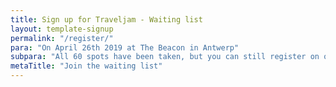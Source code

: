 ```yaml
---
title: Sign up for Traveljam - Waiting list
layout: template-signup
permalink: "/register/"
para: "On April 26th 2019 at The Beacon in Antwerp"
subpara: "All 60 spots have been taken, but you can still register on our waiting list. Sidenote: if you are a tourism professional, we're sorry but you won't be able to participate. You already know too much."
metaTitle: "Join the waiting list"
---
```


